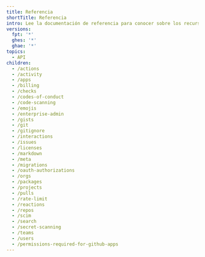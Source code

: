 ```yaml
---
title: Referencia
shortTitle: Referencia
intro: Lee la documentación de referencia para conocer sobre los recursos que están disponibles en la API de REST de GitHub.
versions:
  fpt: '*'
  ghes: '*'
  ghae: '*'
topics:
  - API
children:
  - /actions
  - /activity
  - /apps
  - /billing
  - /checks
  - /codes-of-conduct
  - /code-scanning
  - /emojis
  - /enterprise-admin
  - /gists
  - /git
  - /gitignore
  - /interactions
  - /issues
  - /licenses
  - /markdown
  - /meta
  - /migrations
  - /oauth-authorizations
  - /orgs
  - /packages
  - /projects
  - /pulls
  - /rate-limit
  - /reactions
  - /repos
  - /scim
  - /search
  - /secret-scanning
  - /teams
  - /users
  - /permissions-required-for-github-apps
---
```


